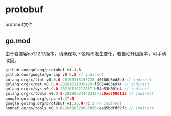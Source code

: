 # protobuf
protobuf文件

## go.mod
由于要兼容go1.12.17版本，请确保以下依赖不发生变化，若自动升级版本，可手动改回。
```go
github.com/golang/protobuf v1.4.3
github.com/google/go-cmp v0.5.8 // indirect
golang.org/x/lint v0.0.0-20190313153728-d0100b6bd8b3 // indirect
golang.org/x/net v0.0.0-20201021035429-f5854403a974 // indirect
golang.org/x/sys v0.0.0-20210119212857-b64e53b001e4 // indirect
golang.org/x/tools v0.0.0-20190524140312-2c0ae7006135 // indirect
google.golang.org/grpc v1.27.0
google.golang.org/protobuf v1.26.0-rc.1 // indirect
honnef.co/go/tools v0.0.0-20190523083050-ea95bdfd59fc // indirect
```
